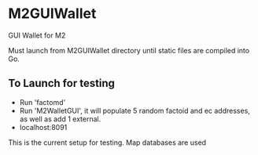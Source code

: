 # M2GUIWallet
GUI Wallet for M2

Must launch from M2GUIWallet directory until static files are compiled into Go.

## To Launch for testing
 - Run 'factomd'
 - Run 'M2WalletGUI', it will populate 5 random factoid and ec addresses, as well as add 1 external.
 - localhost:8091
 
This is the current setup for testing. Map databases are used
 
